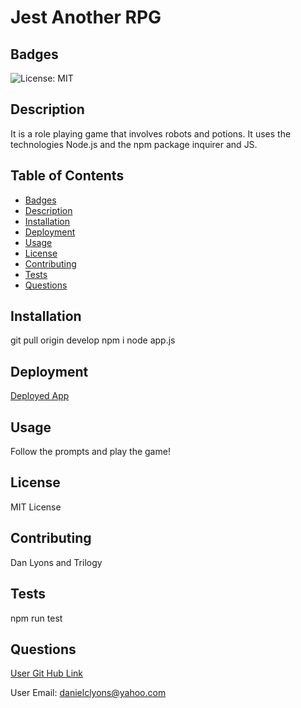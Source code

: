 # Jest Another RPG  

## Badges

![License: MIT](https://img.shields.io/badge/License-MIT-yellow.svg)

## Description

It is a role playing game that involves robots and potions.  It uses the technologies Node.js and the npm package inquirer and JS.

## Table of Contents
* [Badges](#badges)
* [Description](#description)
* [Installation](#installation)
* [Deployment](#deployed)
* [Usage](#usage)
* [License](#license)
* [Contributing](#contributing)
* [Tests](#tests)
* [Questions](#questions)

## Installation

git pull origin develop    npm i     node app.js

## Deployment


[Deployed App](N/A)

## Usage 

Follow the prompts and play the game!

## License

MIT License

## Contributing

Dan Lyons and Trilogy

## Tests

npm run test

## Questions

[User Git Hub Link](https://github.com/https://github.com/dancl6/Jest-Another-RPG/tree/develop/ )

User Email: danielclyons@yahoo.com
